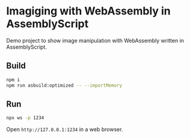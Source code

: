 # Imagiging with WebAssembly in AssemblyScript

Demo project to show image manipulation with WebAssembly written in AssemblyScript.

## Build
```sh
npm i
npm run asbuild:optimized -- --importMemory
```

## Run
```sh
npx ws -p 1234
```

Open `http://127.0.0.1:1234` in a web browser.

